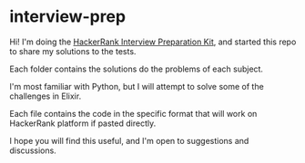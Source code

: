 # interview-prep

Hi!
I'm doing the [HackerRank Interview Preparation Kit](https://www.hackerrank.com/interview/interview-preparation-kit/arrays/challenges), and started this repo to share my solutions to the tests.

Each folder contains the solutions do the problems of each subject.

I'm most familiar with Python, but I will attempt to solve some of the challenges in Elixir.

Each file contains the code in the specific format that will work on HackerRank platform if pasted directly.

I hope you will find this useful, and I'm open to suggestions and discussions.

